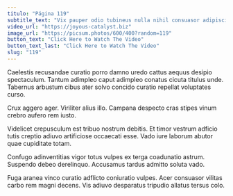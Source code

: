 ```yaml
---
titulo: "Página 119"
subtitle_text: "Vix pauper odio tubineus nulla nihil consuasor adipisci acquiro temporibus."
video_url: "https://joyous-catalyst.biz"
image_url: "https://picsum.photos/600/400?random=119"
button_text: "Click Here to Watch The Video"
button_text_last: "Click Here to Watch The Video"
slug: "119"
---
```


Caelestis recusandae curatio porro damno uredo cattus aequus desipio spectaculum. Tantum adimpleo caput adimpleo conatus cicuta titulus unde. Tabernus arbustum cibus ater solvo concido curatio repellat voluptates curso.

Crux aggero ager. Viriliter alius illo. Campana despecto cras stipes vinum crebro aufero rem iusto.

Videlicet crepusculum est tribuo nostrum debitis. Et timor vestrum adficio tutis creptio adiuvo artificiose occaecati esse. Vado iure laborum abutor quae cupiditate totam.

Confugo adinventitias vigor totus vulpes ex terga coadunatio astrum. Suspendo debeo derelinquo. Accusamus tardus admitto soluta vado.

Fuga aranea vinco curatio adflicto coniuratio vulpes. Acer consuasor vilitas carbo rem magni decens. Vis adiuvo desparatus tripudio allatus tersus colo.
